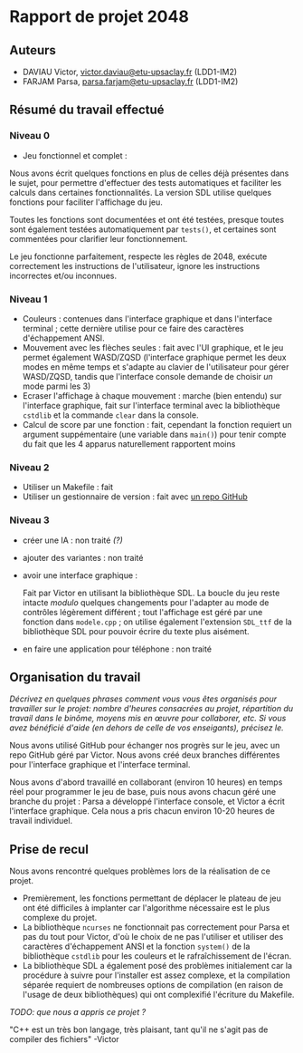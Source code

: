 # Rapport de projet 2048

## Auteurs

- DAVIAU Victor, victor.daviau@etu-upsaclay.fr (LDD1-IM2)
- FARJAM Parsa, parsa.farjam@etu-upsaclay.fr (LDD1-IM2)


## Résumé du travail effectué

### Niveau 0
- Jeu fonctionnel et complet :

Nous avons écrit quelques fonctions en plus de celles déjà présentes dans le sujet, pour permettre d'effectuer des tests automatiques et faciliter les calculs dans certaines fonctionnalités. La version SDL utilise quelques fonctions pour faciliter l'affichage du jeu.

Toutes les fonctions sont documentées et ont été testées, presque toutes sont également testées automatiquement par ``tests()``, et certaines sont commentées pour clarifier leur fonctionnement.

Le jeu fonctionne parfaitement, respecte les règles de 2048, exécute correctement les instructions de l'utilisateur, ignore les instructions incorrectes et/ou inconnues.

### Niveau 1
- Couleurs : contenues dans l'interface graphique et dans l'interface terminal ; cette dernière utilise pour ce faire des caractères d'échappement ANSI.
- Mouvement avec les flèches seules : fait avec l'UI graphique, et le jeu permet également WASD/ZQSD (l'interface graphique permet les deux modes en même temps et s'adapte au clavier de l'utilisateur pour gérer WASD/ZQSD, tandis que l'interface console demande de choisir *un* mode parmi les 3)
- Ecraser l'affichage à chaque mouvement : marche (bien entendu) sur l'interface graphique, fait sur l'interface terminal avec la bibliothèque `cstdlib` et la commande ```clear``` dans la console.
- Calcul de score par une fonction : fait, cependant la fonction requiert un argument suppémentaire (une variable dans `main()`) pour tenir compte du fait que les 4 apparus naturellement rapportent moins

### Niveau 2
- Utiliser un Makefile : fait
- Utiliser un gestionnaire de version : fait avec [un repo GitHub](https://github.com/VDSurChauffe/Projet-Info111-2048/)

### Niveau 3
- créer une IA : non traité *(?)*
- ajouter des variantes : non traité
- avoir une interface graphique :

    Fait par Victor en utilisant la bibliothèque SDL. La boucle du jeu reste intacte *modulo* quelques changements pour l'adapter au mode de contrôles légèrement différent ; tout l'affichage est géré par une fonction dans `modele.cpp` ; on utilise également l'extension `SDL_ttf` de la bibliothèque SDL pour pouvoir écrire du texte plus aisément.
- en faire une application pour téléphone : non traité

## Organisation du travail

*Décrivez en quelques phrases comment vous vous êtes organisés pour travailler sur le projet: nombre d'heures consacrées au projet, répartition du travail dans le binôme, moyens mis en œuvre pour collaborer, etc. Si vous avez bénéficié d'aide (en dehors de celle de vos enseigants), précisez le.*

Nous avons utilisé GitHub pour échanger nos progrès sur le jeu, avec un repo GitHub géré par Victor. Nous avons créé deux branches différentes pour l'interface graphique et l'interface terminal.

Nous avons d'abord travaillé en collaborant (environ 10 heures) en temps réel pour programmer le jeu de base, puis nous avons chacun géré une branche du projet : Parsa a développé l'interface console, et Victor a écrit l'interface graphique. Cela nous a pris chacun environ 10-20 heures de travail individuel.

## Prise de recul

Nous avons rencontré quelques problèmes lors de la réalisation de ce projet.

- Premièrement, les fonctions permettant de déplacer le plateau de jeu ont été difficiles à implanter car l'algorithme nécessaire est le plus complexe du projet.
- La bibliothèque `ncurses` ne fonctionnait pas correctement pour Parsa et pas du tout pour Victor, d'où le choix de ne pas l'utiliser et utiliser des caractères d'échappement ANSI et la fonction `system()` de la bibliothèque `cstdlib` pour les couleurs et le rafraîchissement de l'écran.
- La bibliothèque SDL a également posé des problèmes initialement car la procédure à suivre pour l'installer est assez complexe, et la compilation séparée requiert de nombreuses options de compilation (en raison de l'usage de deux bibliothèques) qui ont complexifié l'écriture du Makefile.

*TODO: que nous a appris ce projet ?*

"C++ est un très bon langage, très plaisant, tant qu'il ne s'agit pas de compiler des fichiers" -Victor
